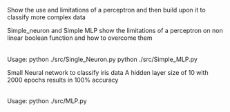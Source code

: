 Show the use and limitations of a perceptron and then build upon it to classify more complex data

Simple_neuron and Simple MLP show the limitations of a perceptron on non linear boolean function and how to overcome them

######
Usage:
    python ./src/Single_Neuron.py
    python ./src/Simple_MLP.py

Small Neural network to classify iris data
A hidden layer size of 10 with 2000 epochs results in 100% accuracy

######
Usage:
    python ./src/MLP.py

